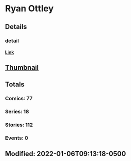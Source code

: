 # Ryan  Ottley 
## Details
### detail
#### [Link](http://marvel.com/comics/creators/13296/ryan_ottley?utm_campaign=apiRef&utm_source=225578a89fc76f3d20fbffda5d17a88d)
## [Thumbnail](http://i.annihil.us/u/prod/marvel/i/mg/b/40/image_not_available.jpg)
## Totals
### Comics: 77
### Series: 18
### Stories: 112
### Events: 0
## Modified: 2022-01-06T09:13:18-0500